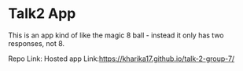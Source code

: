 # Talk2 App

This is an app kind of like the magic 8 ball - instead it only has two responses, not 8. 

Repo Link:
Hosted app Link:https://kharika17.github.io/talk-2-group-7/
